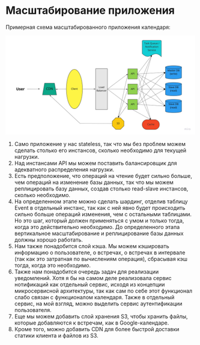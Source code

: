 # Масштабирование приложения

Примерная схема масштабированного приложения календаря:

![](scheme.jpg)

1. Само приложение у нас stateless, так что мы без проблем можем сделать столько его инстансов, сколько необходимо для текущей нагрузки.
2. Над инстансами API мы можем поставить балансировщик для адекватного распределения нагрузки.
3. Есть предположение, что операций на чтение будет сильно больше, чем операций на изменение базы данных, так что мы можем реплицировать базу данных, создав столько read-slave инстансов, сколько необходимо.
4. На определенном этапе можно сделать шардинг, отделив таблицу Event в отдельный инстанс, так как с ней явно будет происходить сильно больше операций изменения, чем с остальными таблицами. Но это шаг, который должен применяться с умом и только тогда, когда это действительно необходимо. До определенного этапа вертикальное масштабирование и реплицирование базы данных должны хорошо работать.
5. Нам также понадобится слой кэша. Мы можем кэшировать информацию о пользователе, о встречах, о встречах в интервале (так как это затратная по вычислениям операция), сбрасывая кэш тогда, когда это необходимо.
6. Также нам понадобится очередь задач для реализации уведомлений. Хотя я бы на самом деле реализовала сервис нотификаций как отдельный сервис, исходя из концепции микросервисной архитектуры, так как сам по себе этот функционал слабо связан с функционалом календаря. Также в отдельный сервис, на мой взгляд, можно выделить сервис аутентификации пользователя.
7. Еще мы можем добавить слой хранения S3, чтобы хранить файлы, которые добавляются к встречам, как в Google-календаре.
8. Кроме того, можно добавить CDN для более быстрой доставки статики клиента и файлов из S3.
